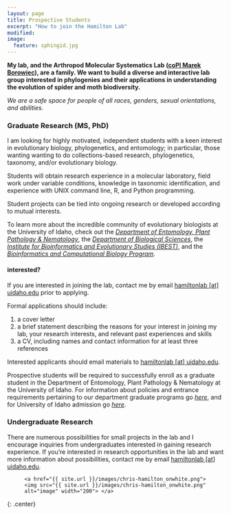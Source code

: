 ```yaml
---
layout: page
title: Prospective Students
excerpt: "How to join the Hamilton Lab"
modified: 
image:
  feature: sphingid.jpg
---
```


**My lab, and the Arthropod Molecular Systematics Lab ([coPI Marek Borowiec](https://www.uidaho.edu/cals/entomology-plant-pathology-and-nematology/our-people/marek-borowiec)), are a family. We want to build a diverse and interactive lab group interested in phylogenies and their applications in understanding the evolution of spider and moth biodiversity.**

*We are a safe space for people of all races, genders, sexual orientations, and abilities.*


### Graduate Research (MS, PhD)

I am looking for highly motivated, independent students with a keen interest in evolutionary biology, phylogenetics, and entomology; in particular, those wanting wanting to do collections-based research, phylogenetics, taxonomy, and/or evolutionary biology.

Students will obtain research experience in a molecular laboratory, field work under variable conditions, knowledge in taxonomic identification, and experience with UNIX command line, R, and Python programming.

Student projects can be tied into ongoing research or developed according to mutual interests.

To learn more about the incredible community of evolutionary biologists at the University of Idaho, check out the [*Department of Entomology, Plant Pathology & Nematology*](https://www.uidaho.edu/cals/entomology-plant-pathology-and-nematology), the [*Department of Biological Sciences*](http://www.uidaho.edu/sci/biology), the [*Institute for Bioinformatics and Evolutionary Studies (IBEST)*](http://www.uidaho.edu/research/ibest), and the [*Bioinformatics and Computational Biology Program*](http://www.uidaho.edu/cogs/bcb).


#### interested?

If you are interested in joining the lab, contact me by email [hamiltonlab [at] uidaho.edu](mailto:hamiltonlab@uidaho.edu?subject=Prospective%20graduate%20student) prior to applying.

Formal applications should include:

1. a cover letter
2. a brief statement describing the reasons for your interest in joining my lab, your research interests, and relevant past experiences and skills
3. a CV, including names and contact information for at least three references

Interested applicants should email materials to [hamiltonlab [at] uidaho.edu](mailto:hamiltonlab@uidaho.edu?subject=Prospective%20graduate%20student).

Prospective students will be required to successfully enroll as a graduate student in the Department of Entomology, Plant Pathology & Nematology at the University of Idaho. For information about policies and entrance requirements pertaining to our department graduate programs go [*here*](https://www.uidaho.edu/admissions/graduate/graduate-programs/entomology), and for University of Idaho admission go [*here*](http://www.uidaho.edu/graduateadmissions).


### Undergraduate Research

There are numerous possibilities for small projects in the lab and I encourage inquiries from undergraduates interested in gaining research experience. If you’re interested in research opportunities in the lab and want more information about possibilities, contact me by email [hamiltonlab [at] uidaho.edu](mailto:hamiltonlab@uidaho.edu?subject=Undergraduate%20research). 

<figure>

	<a href="{{ site.url }}/images/chris-hamilton_onwhite.png"><img src="{{ site.url }}/images/chris-hamilton_onwhite.png" alt="image" width="200"> </a>

</figure>
{: .center}

